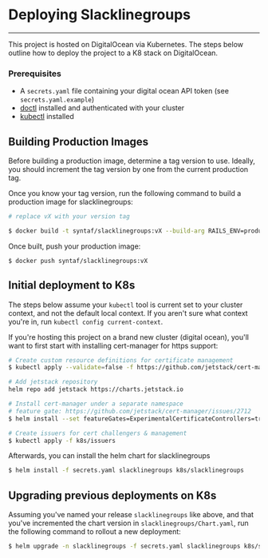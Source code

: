 # Deploying Slacklinegroups
----

This project is hosted on DigitalOcean via Kubernetes. The steps below outline how to deploy the project to a K8 stack on DigitalOcean.

### Prerequisites

- A `secrets.yaml` file containing your digital ocean API token (see `secrets.yaml.example`)
- [doctl](https://github.com/digitalocean/doctl) installed and authenticated with your cluster
- [kubectl](https://kubernetes.io/docs/tasks/tools/install-kubectl/) installed

## Building Production Images

Before building a production image, determine a tag version to use. Ideally, you should increment the tag version by one from the current production tag.

Once you know your tag version, run the following command to build a production image for slacklinegroups:

```zsh
# replace vX with your version tag

$ docker build -t syntaf/slacklinegroups:vX --build-arg RAILS_ENV=production --build-arg USER_ID=1000 --build-arg GROUP_ID=1000 -f ./slacklinegroups/Dockerfile.production ./slacklinegroups
```

Once built, push your production image:

```
$ docker push syntaf/slacklinegroups:vX
```

## Initial deployment to K8s

The steps below assume your `kubectl` tool is current set to your cluster context, and not the default local context. If you aren't sure what context you're in, run `kubectl config current-context`.

If you're hosting this project on a brand new cluster (digital ocean), you'll want to first start with installing cert-manager for https support:

```zsh
# Create custom resource definitions for certificate management
$ kubectl apply --validate=false -f https://github.com/jetstack/cert-manager/releases/download/v0.15.0/cert-manager.crds.yaml

# Add jetstack repository
helm repo add jetstack https://charts.jetstack.io

# Install cert-manager under a separate namespace
# feature gate: https://github.com/jetstack/cert-manager/issues/2712
$ helm install --set featureGates=ExperimentalCertificateControllers=true cert-manager --namespace cert-manager jetstack/cert-manager

# Create issuers for cert challengers & management
$ kubectl apply -f k8s/issuers
```

Afterwards, you can install the helm chart for slacklinegroups

```zsh
$ helm install -f secrets.yaml slacklinegroups k8s/slacklinegroups
```

## Upgrading previous deployments on K8s

Assuming you've named your release `slacklinegroups` like above, and that you've incremented the chart version in `slacklinegroups/Chart.yaml`, run the following command to rollout a new deployment:

```zsh
$ helm upgrade -n slacklinegroups -f secrets.yaml slacklinegroups k8s/slacklinegroups
```